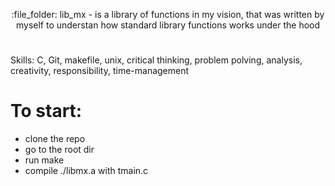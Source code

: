 <p align="center">  :file_folder: lib_mx - is a library of functions in my vision, that was written by myself to understan how standard library functions works under the hood </p>


#  

Skills: C, Git, makefile, unix, critical thinking, problem polving, analysis, creativity, responsibility, time-management

# To start:
- clone the repo
- go to the root dir
- run make
- compile ./libmx.a with tmain.c



